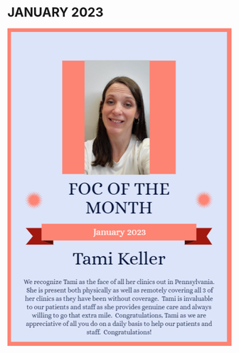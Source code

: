 # JANUARY 2023

![JANUARY 2023.png](JANUARY%202023%206625a29fb7be45ba9e9920c07da489e7/JANUARY_2023.png)
